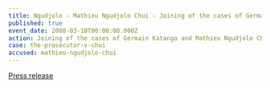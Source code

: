 ```yaml
---
title: Ngudjolo - Mathieu Ngudjolo Chui - Joining of the cases of Germain Katanga and Mathieu Ngudjolo Chui
published: true
event_date: 2008-03-10T00:00:00.000Z
action: Joining of the cases of Germain Katanga and Mathieu Ngudjolo Chui
case: the-prosecutor-v-chui
accused: mathieu-ngudjolo-chui
---
```



[Press release](https://www.icc-cpi.int/pages/item.aspx?name=joinder%20of%20the%20cases%20against%20germain%20katanga%20and%20mathieu%20ngudjolo%20chui)
